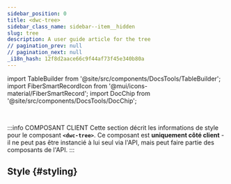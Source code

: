 ```yaml
---
sidebar_position: 0
title: <dwc-tree>
sidebar_class_name: sidebar--item__hidden
slug: tree
description: A user guide article for the tree
// pagination_prev: null
// pagination_next: null
_i18n_hash: 12f8d2aace66c9f44af73f45e340b80a
---
```

import TableBuilder from '@site/src/components/DocsTools/TableBuilder';
import FiberSmartRecordIcon from '@mui/icons-material/FiberSmartRecord';
import DocChip from '@site/src/components/DocsTools/DocChip';

<DocChip chip='shadow' />

<br />

:::info COMPOSANT CLIENT
Cette section décrit les informations de style pour le composant **`<dwc-tree>`**. Ce composant est **uniquement côté client** - il ne peut pas être instancié à lui seul via l'API, mais peut faire partie des composants de l'API.
:::

## Style {#styling}

<TableBuilder name="dwc-tree" clientComponent />
